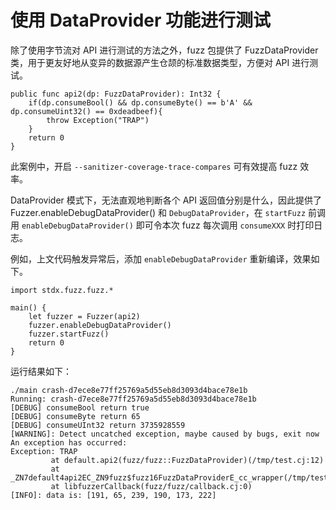 # 使用 DataProvider 功能进行测试

除了使用字节流对 API 进行测试的方法之外，fuzz 包提供了 FuzzDataProvider 类，用于更友好地从变异的数据源产生仓颉的标准数据类型，方便对 API 进行测试。

```cangjie
public func api2(dp: FuzzDataProvider): Int32 {
    if(dp.consumeBool() && dp.consumeByte() == b'A' && dp.consumeUint32() == 0xdeadbeef){
        throw Exception("TRAP")
    }
    return 0
}
```

此案例中，开启 `--sanitizer-coverage-trace-compares` 可有效提高 fuzz 效率。

DataProvider 模式下，无法直观地判断各个 API 返回值分别是什么，因此提供了 Fuzzer.enableDebugDataProvider() 和 `DebugDataProvider`，在 `startFuzz` 前调用 `enableDebugDataProvider()` 即可令本次 fuzz 每次调用 `consumeXXX` 时打印日志。

例如，上文代码触发异常后，添加 `enableDebugDataProvider` 重新编译，效果如下。

```cangjie
import stdx.fuzz.fuzz.*

main() {
    let fuzzer = Fuzzer(api2)
    fuzzer.enableDebugDataProvider()
    fuzzer.startFuzz()
    return 0
}
```

运行结果如下：

```text
./main crash-d7ece8e77ff25769a5d55eb8d3093d4bace78e1b
Running: crash-d7ece8e77ff25769a5d55eb8d3093d4bace78e1b
[DEBUG] consumeBool return true
[DEBUG] consumeByte return 65
[DEBUG] consumeUInt32 return 3735928559
[WARNING]: Detect uncatched exception, maybe caused by bugs, exit now
An exception has occurred:
Exception: TRAP
         at default.api2(fuzz/fuzz::FuzzDataProvider)(/tmp/test.cj:12)
         at _ZN7default4api2EC_ZN9fuzz$fuzz16FuzzDataProviderE_cc_wrapper(/tmp/test.cj:0)
         at libfuzzerCallback(fuzz/fuzz/callback.cj:0)
[INFO]: data is: [191, 65, 239, 190, 173, 222]
```
